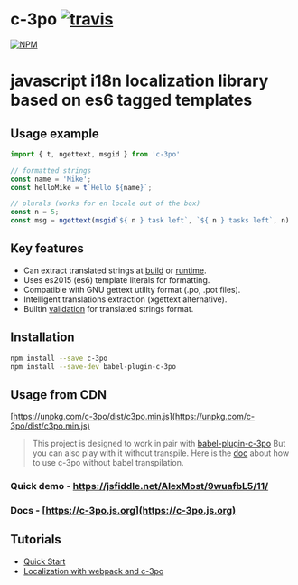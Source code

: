 # c-3po [![travis](https://api.travis-ci.org/c-3po-org/c-3po.svg?master)](https://travis-ci.org/c-3po-org/c-3po)
[![NPM](https://nodei.co/npm/c-3po.png?downloads=true)](https://nodei.co/npm/c-3po/)

# javascript i18n localization library based on es6 tagged templates

## Usage example
```js
import { t, ngettext, msgid } from 'c-3po'

// formatted strings
const name = 'Mike';
const helloMike = t`Hello ${name}`;

// plurals (works for en locale out of the box)
const n = 5;
const msg = ngettext(msgid`${ n } task left`, `${ n } tasks left`, n)
```

## Key features
* Can extract translated strings at [build](https://c-3po.js.org/localization-with-webpack-and-c-3po.html#step-3-extracting-translations) or [runtime](https://c-3po.js.org/translations-without-transpile.html).
* Uses es2015 (es6) template literals for formatting.
* Compatible with GNU gettext utility format (.po, .pot files).
* Intelligent translations extraction (xgettext alternative).
* Builtin [validation](https://c-3po.js.org/validation.html) for translated strings format.


## Installation

```bash
npm install --save c-3po
npm install --save-dev babel-plugin-c-3po

```
## Usage from CDN

[https://unpkg.com/c-3po/dist/c3po.min.js](https://unpkg.com/c-3po/dist/c3po.min.js)

> This project is designed to work in pair with [babel-plugin-c-3po](https://github.com/c-3po-org/babel-plugin-c-3po)
But you can also play with it without transpile. Here is the [doc](https://c-3po.js.org/translations-without-transpile.html)
about how to use c-3po without babel transpilation.

### Quick demo - https://jsfiddle.net/AlexMost/9wuafbL5/11/
### Docs - [https://c-3po.js.org](https://c-3po.js.org)

## Tutorials
* [Quick Start](https://c-3po.js.org/quick-start.html)
* [Localization with webpack and c-3po](https://c-3po.js.org/localization-with-webpack-and-c-3po.html)
